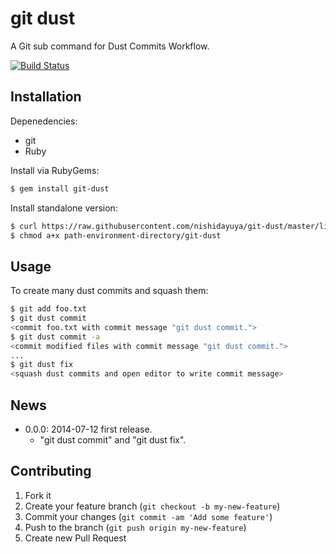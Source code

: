 # git dust

A Git sub command for Dust Commits Workflow.

[![Build Status](https://travis-ci.org/nishidayuya/git-dust.svg?branch=master)](https://travis-ci.org/nishidayuya/git-dust)

## Installation

Depenedencies:
* git
* Ruby

Install via RubyGems:
```sh
$ gem install git-dust
```

Install standalone version:
```sh
$ curl https://raw.githubusercontent.com/nishidayuya/git-dust/master/lib/git/dust.rb > path-environment-directory/git-dust
$ chmod a+x path-environment-directory/git-dust
```

## Usage

To create many dust commits and squash them:
```sh
$ git add foo.txt
$ git dust commit
<commit foo.txt with commit message "git dust commit.">
$ git dust commit -a
<commit modified files with commit message "git dust commit.">
...
$ git dust fix
<squash dust commits and open editor to write commit message>
```

## News

* 0.0.0: 2014-07-12 first release.
  * "git dust commit" and "git dust fix".

## Contributing

1. Fork it
2. Create your feature branch (`git checkout -b my-new-feature`)
3. Commit your changes (`git commit -am 'Add some feature'`)
4. Push to the branch (`git push origin my-new-feature`)
5. Create new Pull Request
